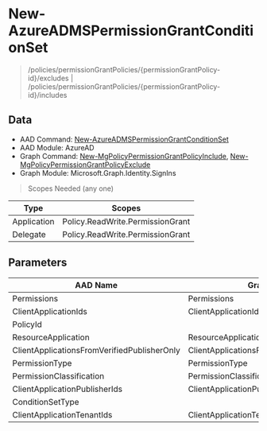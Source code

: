 # New-AzureADMSPermissionGrantConditionSet

> /policies/permissionGrantPolicies/{permissionGrantPolicy-id}/excludes | /policies/permissionGrantPolicies/{permissionGrantPolicy-id}/includes

## Data

+ AAD Command: [New-AzureADMSPermissionGrantConditionSet](https://docs.microsoft.com/en-us/powershell/module/AzureAD/New-AzureADMSPermissionGrantConditionSet)
+ AAD Module: AzureAD
+ Graph Command: [New-MgPolicyPermissionGrantPolicyInclude](https://docs.microsoft.com/en-us/powershell/module/Microsoft.Graph.Identity.SignIns/New-MgPolicyPermissionGrantPolicyInclude), [New-MgPolicyPermissionGrantPolicyExclude](https://docs.microsoft.com/en-us/powershell/module/Microsoft.Graph.Identity.SignIns/New-MgPolicyPermissionGrantPolicyExclude)
+ Graph Module: Microsoft.Graph.Identity.SignIns

> Scopes Needed (any one)

|Type|Scopes|
|---|---|
|Application|Policy.ReadWrite.PermissionGrant|
|Delegate|Policy.ReadWrite.PermissionGrant|

## Parameters

|AAD Name|Graph Name|AAD Type|Graph Type|Infos|
|---|---|---|---|---|
|Permissions|Permissions|System.Collections.Generic.List/System.String|System.String[]||
|ClientApplicationIds|ClientApplicationIds|System.Collections.Generic.List/System.String|System.String[]||
|PolicyId||System.String|||
|ResourceApplication|ResourceApplication|System.String|System.String||
|ClientApplicationsFromVerifiedPublisherOnly|ClientApplicationsFromVerifiedPublisherOnly|System.Nullable/System.Boolean|System.Management.Automation.SwitchParameter||
|PermissionType|PermissionType|System.String|System.String||
|PermissionClassification|PermissionClassification|System.String|System.String||
|ClientApplicationPublisherIds|ClientApplicationPublisherIds|System.Collections.Generic.List/System.String|System.String[]||
|ConditionSetType||System.String|||
|ClientApplicationTenantIds|ClientApplicationTenantIds|System.Collections.Generic.List/System.String|System.String[]||


